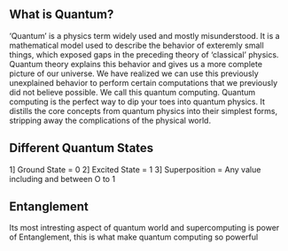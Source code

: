 ## What is Quantum?

‘Quantum’ is a physics term widely used and mostly misunderstood. 
It is a mathematical model used to describe the behavior of exteremly small things, which exposed gaps in the preceding theory of ‘classical’ physics. 
Quantum theory explains this behavior and gives us a more complete picture of our universe. We have realized we can use this previously unexplained behavior to perform certain computations that we previously did not believe possible. We call this quantum computing.
Quantum computing is the perfect way to dip your toes into quantum physics. It distills the core concepts from quantum physics into their simplest forms, stripping away the complications of the physical world. 



## Different Quantum States 
1] Ground State  = 0
2] Excited State = 1
3] Superposition = Any value including and between O to 1 


## Entanglement 
Its most intresting aspect of quantum world and supercomputing is power of Entanglement, this is what make quantum computing so powerful 
